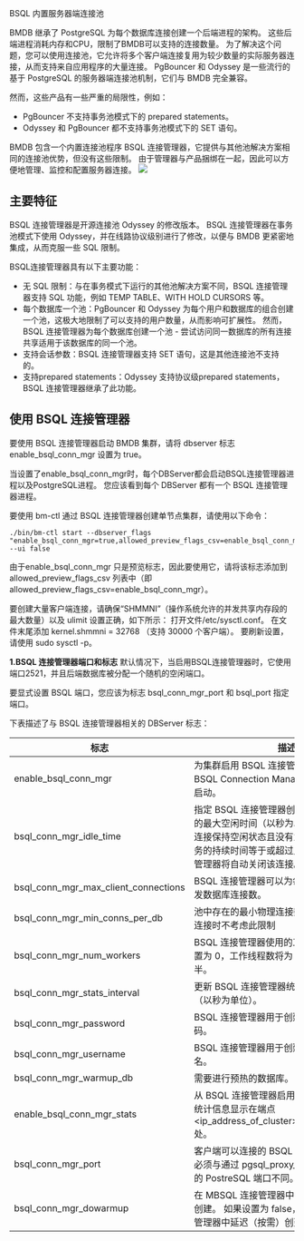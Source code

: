 BSQL 内置服务器端连接池

BMDB 继承了 PostgreSQL 为每个数据库连接创建一个后端进程的架构。 这些后端进程消耗内存和CPU，限制了BMDB可以支持的连接数量。 为了解决这个问题，您可以使用连接池，它允许将多个客户端连接复用为较少数量的实际服务器连接，从而支持来自应用程序的大量连接。 PgBouncer 和 Odyssey 是一些流行的基于 PostgreSQL 的服务器端连接池机制，它们与 BMDB 完全兼容。

然而，这些产品有一些严重的局限性，例如：

* PgBouncer 不支持事务池模式下的 prepared statements。
* Odyssey 和 PgBouncer 都不支持事务池模式下的 SET 语句。

BMDB 包含一个内置连接池程序 BSQL 连接管理器，它提供与其他池解决方案相同的连接池优势，但没有这些限制。 由于管理器与产品捆绑在一起，因此可以方便地管理、监控和配置服务器连接。
![](./assets/chapter3/53.png)
## **主要特征**

BSQL 连接管理器是开源连接池 Odyssey 的修改版本。 BSQL 连接管理器在事务池模式下使用 Odyssey，并在线路协议级别进行了修改，以便与 BMDB 更紧密地集成，从而克服一些 SQL 限制。

BSQL连接管理器具有以下主要功能：

* 无 SQL 限制：与在事务模式下运行的其他池解决方案不同，BSQL 连接管理器支持 SQL 功能，例如 TEMP TABLE、WITH HOLD CURSORS 等。
* 每个数据库一个池：PgBouncer 和 Odyssey 为每个用户和数据库的组合创建一个池，这极大地限制了可以支持的用户数量，从而影响可扩展性。 然而，BSQL 连接管理器为每个数据库创建一个池 - 尝试访问同一数据库的所有连接共享适用于该数据库的同一个池。
* 支持会话参数：BSQL 连接管理器支持 SET 语句，这是其他连接池不支持的。
* 支持prepared statements：Odyssey 支持协议级prepared statements，BSQL 连接管理器继承了此功能。


## **使用 BSQL 连接管理器**

要使用 BSQL 连接管理器启动 BMDB 集群，请将 dbserver 标志 enable_bsql_conn_mgr 设置为 true。

当设置了enable_bsql_conn_mgr时，每个DBServer都会启动BSQL连接管理器进程以及PostgreSQL进程。 您应该看到每个 DBServer 都有一个 BSQL 连接管理器进程。

要使用 bm-ctl 通过 BSQL 连接管理器创建单节点集群，请使用以下命令：

```
./bin/bm-ctl start --dbserver_flags "enable_bsql_conn_mgr=true,allowed_preview_flags_csv=enable_bsql_conn_mgr" --ui false
```

由于enable_bsql_conn_mgr 只是预览标志，因此要使用它，请将该标志添加到 allowed_preview_flags_csv 列表中（即 allowed_preview_flags_csv=enable_bsql_conn_mgr）。

要创建大量客户端连接，请确保“SHMMNI”（操作系统允许的并发共享内存段的最大数量）以及 ulimit 设置正确，如下所示：
打开文件/etc/sysctl.conf。
在文件末尾添加 kernel.shmmni = 32768 （支持 30000 个客户端）。
要刷新设置，请使用 sudo sysctl -p。

**1.BSQL 连接管理器端口和标志**
默认情况下，当启用BSQL连接管理器时，它使用端口2521，并且后端数据库被分配一个随机的空闲端口。

要显式设置 BSQL 端口，您应该为标志 bsql_conn_mgr_port 和 bsql_port 指定端口。

下表描述了与 BSQL 连接管理器相关的 DBServer 标志：

| 标志                                 | 描述                                                         | 默认值  |
| ------------------------------------ | ------------------------------------------------------------ | ------- |
| enable_bsql_conn_mgr                 | 为集群启用 BSQL 连接管理器。 DBServer 将 BSQL Connection Manager 进程作为子进程启动。 | false   |
| bsql_conn_mgr_idle_time              | 指定 BSQL 连接管理器创建的数据库连接允许的最大空闲时间（以秒为单位）。 如果数据库连接保持空闲状态且没有为客户端连接提供服务的持续时间等于或超过此值，则 BSQL 连接管理器将自动关闭该连接。 | 60      |
| bsql_conn_mgr_max_client_connections | BSQL 连接管理器可以为每个池创建的最大并发数据库连接数。      | 10000   |
| bsql_conn_mgr_min_conns_per_db       | 池中存在的最小物理连接数。关闭断开的物理连接时不考虑此限制   | 1       |
| bsql_conn_mgr_num_workers            | BSQL 连接管理器使用的工作线程数。 如果设置为 0，工作线程数将为 CPU 核心数的一半。 | 0       |
| bsql_conn_mgr_stats_interval         | 更新 BSQL 连接管理器统计信息的时间间隔（以秒为单位）。       | 10      |
| bsql_conn_mgr_password               | BSQL 连接管理器用于创建数据库连接的密码。                    | bigmath |
| bsql_conn_mgr_username               | BSQL 连接管理器用于创建数据库连接的用户名。                  | bigmath |
| bsql_conn_mgr_warmup_db              | 需要进行预热的数据库。                                       | bigmath |
| enable_bsql_conn_mgr_stats           | 从 BSQL 连接管理器启用统计信息收集。 这些统计信息显示在端点 <ip_address_of_cluster>:8100/connections 处。 | true    |
| bsql_conn_mgr_port                   | 客户端可以连接的 BSQL 连接管理器端口。 这必须与通过 pgsql_proxy_bind_address 设置的 PostreSQL 端口不同。 | 2521    |
| bsql_conn_mgr_dowarmup               | 在 MBSQL 连接管理器中启用服务器连接的预创建。 如果设置为 false，则在 MBSQL 连接管理器中延迟（按需）创建服务器连接。 | false   |
